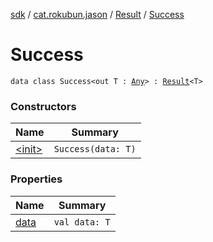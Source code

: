 [sdk](../../../index.md) / [cat.rokubun.jason](../../index.md) / [Result](../index.md) / [Success](./index.md)

# Success

`data class Success<out T : `[`Any`](https://kotlinlang.org/api/latest/jvm/stdlib/kotlin/-any/index.html)`> : `[`Result`](../index.md)`<T>`

### Constructors

| Name | Summary |
|---|---|
| [&lt;init&gt;](-init-.md) | `Success(data: T)` |

### Properties

| Name | Summary |
|---|---|
| [data](data.md) | `val data: T` |
